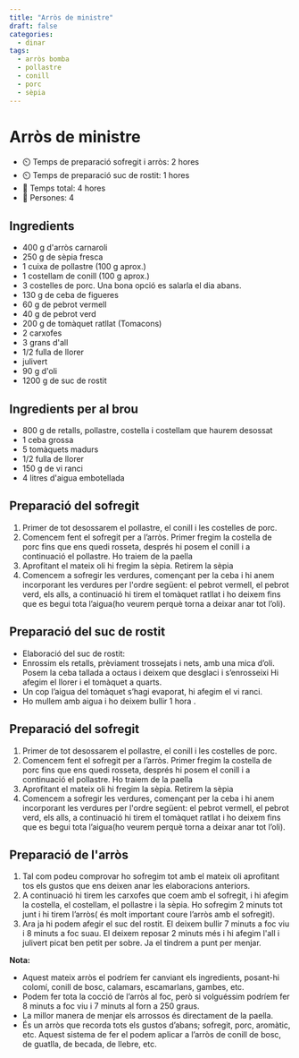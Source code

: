 ```yaml
---
title: "Arròs de ministre"
draft: false 
categories: 
  - dinar 
tags: 
  - arròs bomba
  - pollastre
  - conill
  - porc
  - sèpia
---
```


# Arròs de ministre 


- ⏲️  Temps de preparació sofregit i arròs: 2 hores 
- ⏲️  Temps de preparació suc de rostit: 1 hores 
- 🍳 Temps total: 4 hores 
- 🍴 Persones: 4 

## Ingredients

- 400 g d'arròs carnaroli
- 250 g de sèpia fresca
- 1 cuixa de pollastre (100 g aprox.)
- 1 costellam de conill (100 g aprox.)
- 3 costelles de porc. Una bona opció es salarla el dia abans.
- 130 g de ceba de figueres
- 60 g de pebrot vermell
- 40 g de pebrot verd
- 200 g de tomàquet ratllat (Tomacons)
- 2 carxofes
- 3 grans d'all
- 1/2 fulla de llorer
- julivert
- 90 g d'oli
- 1200 g de suc de rostit 

## Ingredients per al brou

- 800 g de retalls, pollastre, costella i costellam que haurem desossat
- 1 ceba grossa
- 5 tomàquets madurs
- 1/2 fulla de llorer
- 150 g de vi ranci
- 4 litres d'aigua embotellada

## Preparació del sofregit

1. Primer de tot desossarem el pollastre, el conill i les costelles de porc.
2. Comencem fent el sofregit per a l’arròs. Primer fregim la costella de porc fins que ens quedi rosseta, després
hi posem el conill i a continuació el pollastre. Ho traiem de la paella
3. Aprofitant el mateix oli hi fregim la sèpia. Retirem la sèpia 
4. Comencem a sofregir les verdures, començant per la ceba i hi anem incorporant les verdures per l'ordre següent: el pebrot vermell, el pebrot verd, els alls, a continuació hi tirem el tomàquet ratllat i ho deixem fins que es begui tota l’aigua(ho veurem perquè torna a deixar anar tot l’oli).

## Preparació del suc de rostit
+ Elaboració del suc de rostit:
+ Enrossim els retalls, prèviament trossejats i nets, amb una mica d’oli. Posem la ceba tallada a octaus i deixem que desglaci i s’enrosseixi Hi afegim el llorer i el tomàquet a quarts.
+ Un cop l’aigua del tomàquet s’hagi evaporat, hi afegim el vi ranci.
+ Ho mullem amb aigua i ho deixem bullir 1 hora .

## Preparació del sofregit

1. Primer de tot desossarem el pollastre, el conill i les costelles de porc.
2. Comencem fent el sofregit per a l’arròs. Primer fregim la costella de porc fins que ens quedi rosseta, després
hi posem el conill i a continuació el pollastre. Ho traiem de la paella
3. Aprofitant el mateix oli hi fregim la sèpia. Retirem la sèpia 
4. Comencem a sofregir les verdures, començant per la ceba i hi anem incorporant les verdures per l'ordre següent: el pebrot vermell, el pebrot verd, els alls, a continuació hi tirem el tomàquet ratllat i ho deixem fins que es begui tota l’aigua(ho veurem perquè torna a deixar anar tot l’oli).


## Preparació de l'arròs

1. Tal com podeu comprovar ho sofregim tot amb el mateix oli aprofitant tos els gustos que ens deixen anar les
elaboracions anteriors. 
2. A continuació hi tirem les carxofes que coem amb el sofregit, i hi afegim la costella,
el costellam, el pollastre i la sèpia. Ho sofregim 2 minuts tot junt i hi tirem l’arròs( és molt important coure
l’arròs amb el sofregit). 
3. Ara ja hi podem afegir el suc del rostit. El deixem bullir 7 minuts a foc viu i 8 minuts a foc suau. El deixem reposar 2 minuts més i hi afegim l'all i julivert picat ben petit per sobre. Ja el tindrem a punt per menjar.

__Nota:__
+ Aquest mateix arròs el podríem fer canviant els ingredients, posant-hi colomí, conill de bosc, calamars, escamarlans, gambes, etc.
+ Podem fer tota la cocció de l’arròs al foc, però si volguéssim podríem fer 8 minuts a foc viu i 7 minuts al forn a 250 graus.
+ La millor manera de menjar els arrossos és directament de la paella.
+ És un arròs que recorda tots els gustos d’abans; sofregit, porc, aromàtic, etc. Aquest sistema de fer el podem aplicar a l’arròs de conill de bosc, de guatlla, de becada, de llebre, etc.
